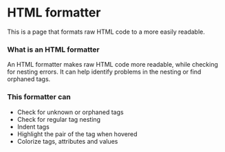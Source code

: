 # HTML formatter
This is a page that formats raw HTML code to a more easily readable.

### What is an HTML formatter
An HTML formatter makes raw HTML code more readable, while checking for nesting errors. It can help identify problems in the nesting or find orphaned tags.

### This formatter can
- Check for unknown or orphaned tags
- Check for regular tag nesting
- Indent tags
- Highlight the pair of the tag when hovered
- Colorize tags, attributes and values
